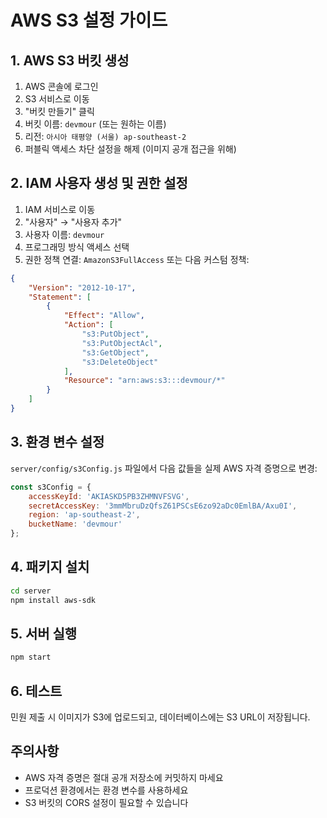 # AWS S3 설정 가이드

## 1. AWS S3 버킷 생성

1. AWS 콘솔에 로그인
2. S3 서비스로 이동
3. "버킷 만들기" 클릭
4. 버킷 이름: `devmour` (또는 원하는 이름)
5. 리전: `아시아 태평양 (서울) ap-southeast-2`
6. 퍼블릭 액세스 차단 설정을 해제 (이미지 공개 접근을 위해)

## 2. IAM 사용자 생성 및 권한 설정

1. IAM 서비스로 이동
2. "사용자" → "사용자 추가"
3. 사용자 이름: `devmour`
4. 프로그래밍 방식 액세스 선택
5. 권한 정책 연결: `AmazonS3FullAccess` 또는 다음 커스텀 정책:

```json
{
    "Version": "2012-10-17",
    "Statement": [
        {
            "Effect": "Allow",
            "Action": [
                "s3:PutObject",
                "s3:PutObjectAcl",
                "s3:GetObject",
                "s3:DeleteObject"
            ],
            "Resource": "arn:aws:s3:::devmour/*"
        }
    ]
}
```

## 3. 환경 변수 설정

`server/config/s3Config.js` 파일에서 다음 값들을 실제 AWS 자격 증명으로 변경:

```javascript
const s3Config = {
    accessKeyId: 'AKIASKD5PB3ZHMNVFSVG',
    secretAccessKey: '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',
    region: 'ap-southeast-2',
    bucketName: 'devmour'
};
```

## 4. 패키지 설치

```bash
cd server
npm install aws-sdk
```

## 5. 서버 실행

```bash
npm start
```

## 6. 테스트

민원 제출 시 이미지가 S3에 업로드되고, 데이터베이스에는 S3 URL이 저장됩니다.

## 주의사항

- AWS 자격 증명은 절대 공개 저장소에 커밋하지 마세요
- 프로덕션 환경에서는 환경 변수를 사용하세요
- S3 버킷의 CORS 설정이 필요할 수 있습니다
